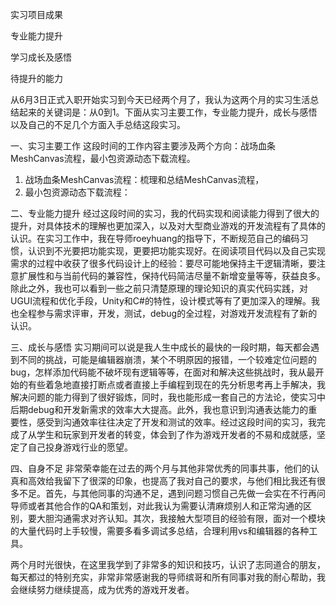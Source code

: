实习项目成果

专业能力提升

学习成长及感悟

待提升的能力

从6月3日正式入职开始实习到今天已经两个月了，我认为这两个月的实习生活总结起来的关键词是：从0到1。下面从实习主要工作，专业能力提升，成长与感悟以及自己的不足几个方面入手总结这段实习。

一、实习主要工作
这段时间的工作内容主要涉及两个方向：战场血条MeshCanvas流程，最小包资源动态下载流程。
1. 战场血条MeshCanvas流程：梳理和总结MeshCanvas流程，
2. 最小包资源动态下载流程：

二、专业能力提升
经过这段时间的实习，我的代码实现和阅读能力得到了很大的提升，对具体技术的理解也更加深入，以及对大型商业游戏的开发流程有了具体的认识。在实习工作中，我在导师roeyhuang的指导下，不断规范自己的编码习惯，认识到不光要把功能实现，更要把功能实现好。在阅读项目代码以及自己实现需求的过程中收获了很多代码设计上的经验：要尽可能地保持主干逻辑清晰，要注意扩展性和与当前代码的兼容性，保持代码简洁尽量不新增变量等等，获益良多。除此之外，我也可以看到一些之前只清楚原理的理论知识的真实代码实践，对UGUI流程和优化手段，Unity和C#的特性，设计模式等有了更加深入的理解。我也全程参与需求评审，开发，测试，debug的全过程，对游戏开发流程有了新的认识。

三、成长与感悟
实习期间可以说是我人生中成长的最快的一段时期，每天都会遇到不同的挑战，可能是编辑器崩溃，某个不明原因的报错，一个较难定位问题的bug，怎样添加代码能不破坏现有逻辑等等，在面对和解决这些挑战时，我从最开始的有些着急地直接打断点或者直接上手编程到现在的先分析思考再上手解决，我解决问题的能力得到了很好锻炼，同时，我也能形成一套自己的方法论，使实习中后期debug和开发新需求的效率大大提高。此外，我也意识到沟通表达能力的重要性，感受到沟通效率往往决定了开发和测试的效率。经过这段时间的实习，我完成了从学生和玩家到开发者的转变，体会到了作为游戏开发者的不易和成就感，坚定了自己投身游戏行业的愿望。

四、自身不足
非常荣幸能在过去的两个月与其他非常优秀的同事共事，他们的认真和高效给我留下了很深的印象，也提高了我对自己的要求，与他们相比我还有很多不足。首先，与其他同事的沟通不足，遇到问题习惯自己先做一会实在不行再问导师或者其他合作的QA和策划，对此我认为需要认清麻烦别人和正常沟通的区别，要大胆沟通需求对齐认知。其次，我接触大型项目的经验有限，面对一个模块的大量代码时上手较慢，需要多看多调试多总结，合理利用vs和编辑器的各种工具。

两个月时光很快，在这里我学到了非常多的知识和技巧，认识了志同道合的朋友，每天都过的特别充实，非常非常感谢我的导师缤哥和所有同事对我的耐心帮助，我会继续努力继续提高，成为优秀的游戏开发者。

   